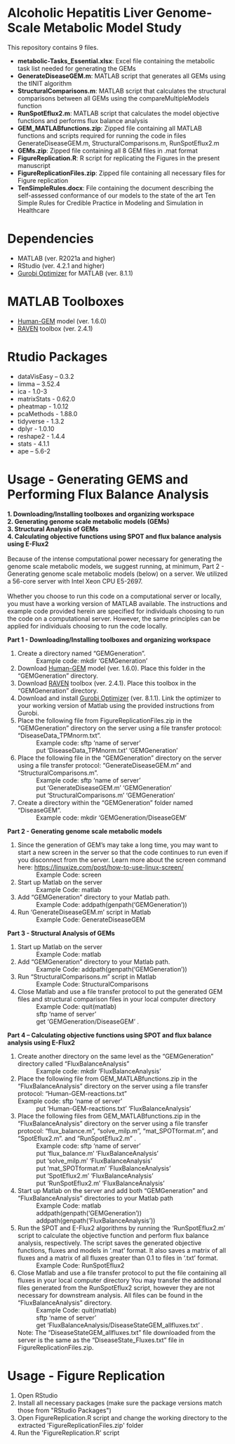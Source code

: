 # Alcoholic Hepatitis Liver Genome-Scale Metabolic Model Study

This repository contains 9 files.
- **metabolic-Tasks_Essential.xlsx**: Excel file containing the metabolic task list needed for generating the GEMs
- **GenerateDiseaseGEM.m**: MATLAB script that generates all GEMs using the tINIT algorithm
- **StructuralComparisons.m**: MATLAB script that calculates the structural comparisons between all GEMs using the compareMultipleModels function
- **RunSpotEflux2.m**: MATLAB script that calculates the model objective functions and performs flux balance analysis
- **GEM_MATLABfunctions.zip**: Zipped file containing all MATLAB functions and scripts required for running the code in files GenerateDiseaseGEM.m, StructuralComparisons.m, RunSpotEflux2.m
- **GEMs.zip**: Zipped file containing all 8 GEM files in .mat format
- **FigureReplication.R**: R script for replicating the Figures in the present manuscript
- **FigureReplicationFiles.zip**: Zipped file containing all necessary files for Figure replication
- **TenSimpleRules.docx**: File containing the document describing the self-assessed conformance of our models to the state of the art Ten Simple Rules for Credible Practice in Modeling and Simulation in Healthcare

# Dependencies
- MATLAB (ver. R2021a and higher)
- RStudio (ver. 4.2.1 and higher)
- [Gurobi Optimizer](https://www.gurobi.com/downloads/gurobi-optimizer-eula/) for MATLAB (ver. 8.1.1)

# MATLAB Toolboxes
- [Human-GEM](https://github.com/SysBioChalmers/Human-GEM) model (ver. 1.6.0)
- [RAVEN](https://github.com/SysBioChalmers/RAVEN) toolbox (ver. 2.4.1)

# Rtudio Packages
- dataVisEasy – 0.3.2
- limma – 3.52.4
- ica - 1.0-3
- matrixStats - 0.62.0
- pheatmap - 1.0.12
- pcaMethods - 1.88.0
- tidyverse - 1.3.2
- dplyr - 1.0.10
- reshape2 - 1.4.4
- stats - 4.1.1
- ape – 5.6-2

# Usage - Generating GEMS and Performing Flux Balance Analysis
**1. Downloading/Installing toolboxes and organizing workspace**  
**2. Generating genome scale metabolic models (GEMs)**  
**3. Structural Analysis of GEMs**  
**4. Calculating objective functions using SPOT and flux balance analysis using E-Flux2**    
\
Because of the intense computational power necessary for generating the genome scale metabolic models, we suggest running, at minimum, Part 2 - Generating genome scale metabolic models (below) on a server. We utilized a 56-core server with Intel Xeon CPU E5-2697.
\
\
Whether you choose to run this code on a computational server or locally, you must have a working version of MATLAB available. The instructions and example code provided herein are specified for individuals choosing to run the code on a computational server. However, the same principles can be applied for individuals choosing to run the code locally.

**Part 1 - Downloading/Installing toolboxes and organizing workspace**
1. Create a directory named “GEMGeneration”.  
	&emsp;&emsp;&emsp;Example code: mkdir ‘GEMGeneration’
3. Download [Human-GEM](https://github.com/SysBioChalmers/Human-GEM) model (ver. 1.6.0). Place this folder in the “GEMGeneration” directory.  
4. Download [RAVEN](https://github.com/SysBioChalmers/RAVEN) toolbox (ver. 2.4.1). Place this toolbox in the “GEMGeneration” directory.  
5. Download and install [Gurobi Optimizer](https://www.gurobi.com/downloads/gurobi-optimizer-eula/) (ver. 8.1.1). Link the optimizer to your working version of Matlab using the provided instructions from Gurobi.  
6. Place the following file from FigureReplicationFiles.zip in the “GEMGeneration” directory on the server using a file transfer protocol: “DiseaseData_TPMnorm.txt”.  
	&emsp;&emsp;&emsp;Example code: sftp ‘name of server’  
	&emsp;&emsp;&emsp;put ‘DiseaseData_TPMnorm.txt’ ‘GEMGeneration’  
7. Place the following file in the “GEMGeneration” directory on the server using a file transfer protocol: “GenerateDiseaseGEM.m” and “StructuralComparisons.m”.  
	&emsp;&emsp;&emsp;Example code: sftp ‘name of server’  
	&emsp;&emsp;&emsp;put ‘GenerateDiseaseGEM.m’ ‘GEMGeneration’  
	&emsp;&emsp;&emsp;put ‘StructuralComparisons.m’ ‘GEMGeneration’  
8. Create a directory within the “GEMGeneration” folder named “DiseaseGEM”.  
	&emsp;&emsp;&emsp;Example code: mkdir ‘GEMGeneration/DiseaseGEM’  

**Part 2 - Generating genome scale metabolic models**
1. Since the generation of GEM’s may take a long time, you may want to start a new screen in the server so that the code continues to run even if you disconnect from the server. Learn more about the screen command here: https://linuxize.com/post/how-to-use-linux-screen/   
    &emsp;&emsp;&emsp;Example Code: screen  
2. Start up Matlab on the server  
   &emsp;&emsp;&emsp;Example Code: matlab  
3. Add “GEMGeneration” directory to your Matlab path.  
   &emsp;&emsp;&emsp;Example Code: addpath(genpath(‘GEMGeneration’))  
4. Run ‘GenerateDiseaseGEM.m’ script in Matlab  
    &emsp;&emsp;&emsp;Example Code: GenerateDiseaseGEM  

**Part 3 - Structural Analysis of GEMs**
1. Start up Matlab on the server  
    &emsp;&emsp;&emsp;Example Code: matlab  
2. Add “GEMGeneration” directory to your Matlab path.  
    &emsp;&emsp;&emsp;Example Code: addpath(genpath(‘GEMGeneration’))  
3. Run “StructuralComparisons.m” script in Matlab  
    &emsp;&emsp;&emsp;Example Code: StructuralComparisons  
4. Close Matlab and use a file transfer protocol to put the generated GEM files and structural comparison files in your local computer directory  
   &emsp;&emsp;&emsp;Example Code: quit(matlab)  
   &emsp;&emsp;&emsp;sftp ‘name of server’  
   &emsp;&emsp;&emsp;get ‘GEMGeneration/DiseaseGEM’ .  

**Part 4 – Calculating objective functions using SPOT and flux balance analysis using E-Flux2**
1. Create another directory on the same level as the “GEMGeneration” directory called “FluxBalanceAnalysis”  
     &emsp;&emsp;&emsp;Example code: mkdir ‘FluxBalanceAnalysis’  
2. Place the following file from GEM_MATLABfunctions.zip in the “FluxBalanceAnalysis” directory on the server using a file transfer protocol: “Human-GEM-reactions.txt”  
    Example code: sftp ‘name of server’  
	 &emsp;&emsp;&emsp;put ‘Human-GEM-reactions.txt’ ‘FluxBalanceAnalysis’  
3. Place the following files from GEM_MATLABfunctions.zip in the “FluxBalanceAnalysis” directory on the server using a file transfer protocol: “flux_balance.m”, “solve_milp.m”, “mat_SPOTformat.m”, and “SpotEflux2.m”. and “RunSpotEflux2.m” .  
   	 &emsp;&emsp;&emsp;Example code: sftp ‘name of server’  
	 &emsp;&emsp;&emsp;put ‘flux_balance.m’ ‘FluxBalanceAnalysis’  
 	 &emsp;&emsp;&emsp;put ‘solve_milp.m’ ‘FluxBalanceAnalysis’  
	 &emsp;&emsp;&emsp;put ‘mat_SPOTformat.m’ ‘FluxBalanceAnalysis’  
	 &emsp;&emsp;&emsp;put ‘SpotEflux2.m’ ‘FluxBalanceAnalysis’  
	 &emsp;&emsp;&emsp;put ‘RunSpotEflux2.m’ ‘FluxBalanceAnalysis’  
4. Start up Matlab on the server and add both “GEMGeneration” and “FluxBalanceAnalysis” directories to your Matlab path  
         &emsp;&emsp;&emsp;Example Code: matlab  
	 &emsp;&emsp;&emsp;addpath(genpath(‘GEMGeneration’))  
	 &emsp;&emsp;&emsp;addpath(genpath(‘FluxBalanceAnalysis’))  
5. Run the SPOT and E-Flux2 algorithms by running the ‘RunSpotEflux2.m’ script to calculate the objective function and perform flux balance analysis, respectively. The script saves the generated objective functions, fluxes and models in ‘.mat’ format. It also saves a matrix of all fluxes and a matrix of all fluxes greater than 0.1 to files in ‘.txt’ format.  
     &emsp;&emsp;&emsp;Example Code: RunSpotEflux2  
6. Close Matlab and use a file transfer protocol to put the file containing all fluxes in your local computer directory You may transfer the additional files generated from the RunSpotEflux2 script, however they are not necessary for downstream analysis. All files can be found in the “FluxBalanceAnalysis” directory.  
   &emsp;&emsp;&emsp;Example Code: quit(matlab)  
   &emsp;&emsp;&emsp;sftp ‘name of server’  
   &emsp;&emsp;&emsp;get ‘FluxBalanceAnalysis/DiseaseStateGEM_allfluxes.txt’ .  
Note: The “DiseaseStateGEM_allfluxes.txt” file downloaded from the server is the same as the “DiseaseState_Fluxes.txt” file in FigureReplicationFiles.zip.  

# Usage - Figure Replication
1. Open RStudio
2. Install all necessary packages (make sure the package versions match those from "RStudio Packages")
3. Open FigureReplication.R script and change the working directory to the extracted 'FigureReplicationFiles.zip' folder
4. Run the 'FigureReplication.R' script
